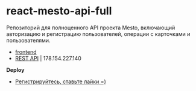 # react-mesto-api-full
Репозиторий для полноценного API проекта Mesto, включающий авторизацию и регистрацию пользователей, операции с карточками и пользователями.  


- [frontend](https://github.com/TuretskayaIrina/react-mesto-auth)
- [REST API](https://api.cat.students.nomoreparties.space/) | 178.154.227.140

**Deploy**

* [Регистрируйтесь, ставьте лайки =)](https://cat.students.nomoreparties.space/)
